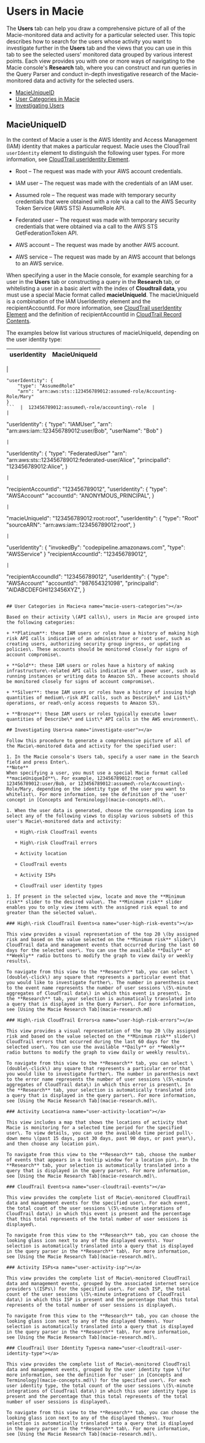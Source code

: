 # Users in Macie<a name="macie-users"></a>

The **Users** tab can help you draw a comprehensive picture of all of the Macie\-monitored data and activity for a particular selected user\. This topic describes how to search for the users whose activity you want to investigate further in the **Users** tab and the views that you can use in this tab to see the selected users' monitored data grouped by various interest points\. Each view provides you with one or more ways of navigating to the Macie console's **Research** tab, where you can construct and run queries in the Query Parser and conduct in\-depth investigative research of the Macie\-monitored data and activity for the selected users\. 


+ [MacieUniqueID](#macie-users-concepts)
+ [User Categories in Macie](#macie-users-categories)
+ [Investigating Users](#investigate-user)

## MacieUniqueID<a name="macie-users-concepts"></a>

In the context of Macie a user is the AWS Identity and Access Management \(IAM\) identity that makes a particular request\. Macie uses the CloudTrail `userIdentity` element to distinguish the following user types\. For more information, see [CloudTrail userIdentity Element](http://docs.aws.amazon.com/awscloudtrail/latest/userguide/cloudtrail-event-reference-user-identity.html)\. 

+ Root – The request was made with your AWS account credentials\.

+ IAM user – The request was made with the credentials of an IAM user\. 

+ Assumed role – The request was made with temporary security credentials that were obtained with a role via a call to the AWS Security Token Service \(AWS STS\) AssumeRole API\. 

+ Federated user – The request was made with temporary security credentials that were obtained via a call to the AWS STS GetFederationToken API\.

+ AWS account – The request was made by another AWS account\. 

+ AWS service – The request was made by an AWS account that belongs to an AWS service\. 

When specifying a user in the Macie console, for example searching for a user in the **Users** tab or constructing a query in the **Research** tab, or whitelisting a user in a basic alert with the index of **Cloudtrail data**, you must use a special Macie format called **macieUniqueId**\. The macieUniqueId is a combination of the IAM UserIdentity element and the recipientAccountId\. For more information, see [CloudTrail userIdentity Element](http://docs.aws.amazon.com/awscloudtrail/latest/userguide/cloudtrail-event-reference-user-identity.html) and the definition of recipientAccountId in [CloudTrail Record Contents](http://docs.aws.amazon.com/awscloudtrail/latest/userguide/cloudtrail-event-reference-record-contents.html)\. 

The examples below list various structures of macieUniqueId, depending on the user identity type:


| userIdentity | MacieUniqueId | 
| --- | --- | 
|  

```
"userIdentity": {
    "type": "AssumedRole"
    "arn": "arn:aws:sts::123456789012:assumed-role/Accounting-Role/Mary"
}
```  |  123456789012:assumed\-role/accounting\-role  | 
|  

```
"userIdentity": {
    "type": "IAMUser",
    "arn": "arn:aws:iam::123456789012:user/Bob",
    "userName": "Bob"
}
```  |  123456789012:user:bob  | 
|  

```
"userIdentity": {
    "type": "FederatedUser"
    "arn": "arn:aws:sts::123456789012:federated-user/Alice",
    "principalId": "123456789012:Alice",
}
```  |  123456789012:federated\-user:alice  | 
|  

```
"recipientAccountId": "123456789012",
"userIdentity": {
    "type": "AWSAccount"
    "accountId": "ANONYMOUS_PRINCIPAL",
}
```  |  123456789012:ANONYMOUS\_PRINCIPAL   | 
|  

```
"macieUniqueId": "123456789012:root:root",
"userIdentity": {
    "type": "Root"
    "sourceARN": "arn:aws:iam::123456789012:root",
}
```  |  123456789012:root:root  | 
|  

```
"userIdentity": {
    "invokedBy": "codepipeline.amazonaws.com",
    "type": "AWSService"
}
"recipientAccountId": "123456789012",
```  |  123456789012:codepipeline\.amazonaws\.com   | 
|  

```
"recipientAccoundId": "123456789012",
"userIdentity": {
    "type": "AWSAccount"
    "accountId": "987654321098",
    "principalId": "AIDABCDEFGHI123456XYZ",
}
```  |  123456789012:AIDABCDEFGHI123456XYZ  | 

## User Categories in Macie<a name="macie-users-categories"></a>

Based on their activity \(API calls\), users in Macie are grouped into the following categories:

+ **Platinum**: these IAM users or roles have a history of making high risk API calls indicative of an administrator or root user, such as creating users, authorizing security group ingress, or updating policies\. These accounts should be monitored closely for signs of account compromise\. 

+ **Gold**: these IAM users or roles have a history of making infrastructure\-related API calls indicative of a power user, such as running instances or writing data to Amazon S3\. These accounts should be monitored closely for signs of account compromise\. 

+ **Silver**: these IAM users or roles have a history of issuing high quantities of medium\-risk API calls, such as Describe\* and List\* operations, or read\-only access requests to Amazon S3\.

+ **Bronze**: these IAM users or roles typically execute lower quantities of Describe\* and List\* API calls in the AWS environment\.

## Investigating Users<a name="investigate-user"></a>

Follow this procedure to generate a comprehensive picture of all of the Macie\-monitored data and activity for the specified user:

1. In the Macie console's Users tab, specify a user name in the Search field and press Enter\.
**Note**  
When specifying a user, you must use a special Macie format called **macieUniqueId**\. For example, 123456789012:root or 123456789012:user/Bob, or 123456789012:assumed\-role/Accounting\-Role/Mary, depending on the identity type of the user you want to whitelist\. For more information, see the definition of the 'user' concept in [Concepts and Terminology](macie-concepts.md)\.

1. When the user data is generated, choose the corresponding icon to select any of the following views to display various subsets of this user's Macie\-monitored data and activity:

   + High\-risk CloudTrail events

   + High\-risk CloudTrail errors

   + Activity location

   + CloudTrail events

   + Activity ISPs

   + CloudTrail user identity types

1. If present in the selected view, locate and move the **Minimum risk** slider to the desired value\. The **Minimum risk** slider enables you to only view items with the assigned risk equal to and greater than the selected value\. 

### High\-risk CloudTrail Events<a name="user-high-risk-events"></a>

This view provides a visual representation of the top 20 \(by assigned risk and based on the value selected on the **Minimum risk** slider\) CloudTrail data and management events that occurred during the last 60 days for the selected user\. You can use the available **Daily** or **Weekly** radio buttons to modify the graph to view daily or weekly results\. 

To navigate from this view to the **Research** tab, you can select \(double\-click\) any square that represents a particular event that you would like to investigate further\. The number in parenthesis next to the event name represents the number of user sessions \(5\-minute aggregates of CloudTrail data\) in which this event is present\. In the **Research** tab, your selection is automatically translated into a query that is displayed in the Query Parser\. For more information, see [Using the Macie Research Tab](macie-research.md)

### High\-risk CloudTrail Errors<a name="user-high-risk-errors"></a>

This view provides a visual representation of the top 20 \(by assigned risk and based on the value selected on the **Minimum risk** slider\) CloudTrail errors that occurred during the last 60 days for the selected user\. You can use the available **Daily** or **Weekly** radio buttons to modify the graph to view daily or weekly results\. 

To navigate from this view to the **Research** tab, you can select \(double\-click\) any square that represents a particular error that you would like to investigate further\. The number in parenthesis next to the error name represents the number of user sessions \(5\-minute aggregates of CloudTrail data\) in which this error is present\. In the **Research** tab, your selection is automatically translated into a query that is displayed in the query parser\. For more information, see [Using the Macie Research Tab](macie-research.md)\.

### Activity Location<a name="user-activity-location"></a>

This view includes a map that shows the locations of activity that Macie is monitoring for a selected time period for the specified user\. To view details, you can use the available time period pull\-down menu \(past 15 days, past 30 days, past 90 days, or past year\), and then choose any location pin\. 

To navigate from this view to the **Research** tab, choose the number of events that appears in a tooltip window for a location pin\. In the **Research** tab, your selection is automatically translated into a query that is displayed in the query parser\. For more information, see [Using the Macie Research Tab](macie-research.md)\. 

### CloudTrail Events<a name="user-cloudtrail-events"></a>

This view provides the complete list of Macie\-monitored CloudTrail data and management events for the specified user\. For each event, the total count of the user sessions \(5\-minute integrations of CloudTrail data\) in which this event is present and the percentage that this total represents of the total number of user sessions is displayed\.

To navigate from this view to the **Research** tab, you can choose the looking glass icon next to any of the displayed events\. Your selection is automatically translated into a query that is displayed in the query parser in the **Research** tab\. For more information, see [Using the Macie Research Tab](macie-research.md)\. 

### Activity ISPs<a name="user-activity-isp"></a>

This view provides the complete list of Macie\-monitored CloudTrail data and management events, grouped by the associated internet service providers \(ISPs\) for the specified user\. For each ISP, the total count of the user sessions \(5\-minute integrations of CloudTrail data\) in which this ISP is present and the percentage that this total represents of the total number of user sessions is displayed\. 

To navigate from this view to the **Research** tab, you can choose the looking glass icon next to any of the displayed themes\. Your selection is automatically translated into a query that is displayed in the query parser in the **Research** tab\. For more information, see [Using the Macie Research Tab](macie-research.md)\. 

### CloudTrail User Identity Types<a name="user-cloudtrail-user-identity-type"></a>

This view provides the complete list of Macie\-monitored CloudTrail data and management events, grouped by the user identity type \(for more information, see the definition for 'user' in [Concepts and Terminology](macie-concepts.md)\) for the specified user\. For each user identity type, the total count of the user sessions \(5\-minute integrations of CloudTrail data\) in which this user identity type is present and the percentage that this total represents of the total number of user sessions is displayed\. 

To navigate from this view to the **Research** tab, you can choose the looking glass icon next to any of the displayed themes\. Your selection is automatically translated into a query that is displayed in the query parser in the **Research** tab\. For more information, see [Using the Macie Research Tab](macie-research.md)\. 